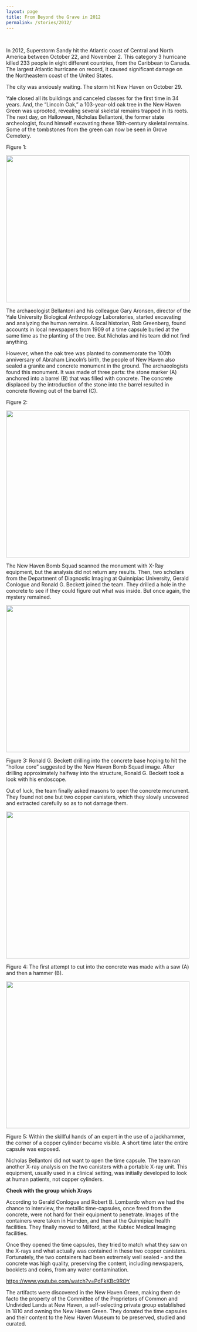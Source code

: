 ```yaml
---
layout: page
title: From Beyond the Grave in 2012
permalink: /stories/2012/
---
```

<br>

In 2012, Superstorm Sandy hit the Atlantic coast of Central and North America between October 22, and November 2. This category 3 hurricane killed 233 people in eight different countries, from the Caribbean to Canada. The largest Atlantic hurricane on record, it caused significant damage on the Northeastern coast of the United States.

The city was anxiously waiting. The storm hit New Haven on October 29.

​Yale closed all its buildings and canceled classes for the first time in 34 years. And, the “Lincoln Oak,” a 103-year-old oak tree in the New Haven Green was uprooted, revealing several skeletal remains trapped in its roots. The next day, on Halloween, Nicholas Bellantoni, the former state archeologist, found himself excavating these 18th-century skeletal remains. Some of the tombstones from the green can now be seen in Grove Cemetery.


Figure 1:

<img src="/time-capsule/assets/figures/2012A.jpg" width="500" height="400"/>



The archaeologist Bellantoni and his colleague Gary Aronsen, director of the Yale University Biological Anthropology Laboratories, started excavating and analyzing the human remains. A local historian, Rob Greenberg, found accounts in local newspapers from 1909 of a time capsule buried at the same time as the planting of the tree. But Nicholas and his team did not find anything. 

However, when the oak tree was planted to commemorate the 100th anniversary of Abraham Lincoln’s birth, the people of New Haven also sealed a granite and concrete monument in the ground. The archaeologists found this monument. It was made of three parts: the stone marker (A) anchored into a barrel (B) that was filled with concrete. The concrete displaced by the introduction of the stone into the barrel resulted in concrete flowing out of the barrel (C).


Figure 2:

<img src="/time-capsule/assets/figures/2012B.jpg" width="500" height="400"/>


The New Haven Bomb Squad scanned the monument with X-Ray equipment, but the analysis did not return any results. Then, two scholars from the Department of Diagnostic Imaging at Quinnipiac University, Gerald Conlogue and Ronald G. Beckett joined the team. They drilled a hole in the concrete to see if they could figure out what was inside. But once again, the mystery remained.


<img src="/time-capsule/assets/figures/2012C.jpg" width="500" height="400"/>

Figure 3: Ronald G. Beckett drilling into the concrete base hoping to hit the “hollow core” suggested by the New Haven Bomb Squad image. After drilling approximately halfway into the structure, Ronald G. Beckett took a look with his endoscope.


Out of luck, the team finally asked masons to open the concrete monument. They found not one but two copper canisters, which they slowly uncovered and extracted carefully so as to not damage them.


<img src="/time-capsule/assets/figures/2012D.jpg" width="500" height="400"/>

Figure 4: The first attempt to cut into the concrete was made with a saw (A) and then a hammer (B).


<img src="/time-capsule/assets/figures/2012E.jpg" width="500" height="400"/>

Figure 5: Within the skillful hands of an expert in the use of a jackhammer, the corner of a copper cylinder became visible. A short time later the entire capsule was exposed.


Nicholas Bellantoni did not want to open the time capsule. The team ran another X-ray analysis on the two canisters with a portable X-ray unit. This equipment, usually used in a clinical setting, was initially developed to look at human patients, not copper cylinders. 


**Check with the group which Xrays**

According to Gerald Conlogue and Robert B. Lombardo whom we had the chance to interview, the metallic time-capsules, once freed from the concrete, were not hard for their equipment to penetrate. Images of the containers were taken in Hamden, and then at the Quinnipiac health facilities. They finally moved to Milford, at the Kubtec Medical Imaging facilities.

Once they opened the time capsules, they tried to match what they saw on the X-rays and what actually was contained in these two copper canisters. Fortunately, the two containers had been extremely well sealed - and the concrete was high quality, preserving the content, including newspapers, booklets and coins, from any water contamination.



https://www.youtube.com/watch?v=PdFkKBc9ROY


The artifacts were discovered in the New Haven Green, making them de facto the property of the Committee of the Proprietors of Common and Undivided Lands at New Haven, a self-selecting private group established in 1810 and owning the New Haven Green. They donated the time capsules and their content to the New Haven Museum to be preserved, studied and curated.